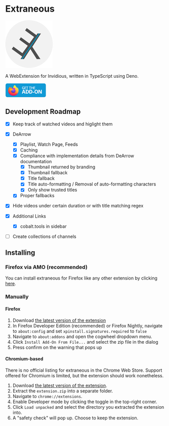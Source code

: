 # Extraneous
<img src="https://raw.githubusercontent.com/sysrqmagician/extraneous/refs/heads/main/assets/logo.png" width="150" />

A WebExtension for Invidious, written in TypeScript using Deno.

[![Get the Add-On for Firefox](https://raw.githubusercontent.com/sysrqmagician/extraneous/refs/heads/main/assets/get-the-addon-small.webp)](https://addons.mozilla.org/en-US/firefox/addon/extraneous/)

## Development Roadmap
- [x] Keep track of watched videos and higlight them
- [x] DeArrow
  - [x] Playlist, Watch Page, Feeds
  - [x] Caching
  - [x] Compliance with implementation details from DeArrow documentation
    - [x] Thumbnail returned by branding
    - [x] Thumbnail fallback
    - [x] Title fallback
    - [x] Title auto-formatting / Removal of auto-formatting characters
    - [x] Only show trusted titles
  - [x] Proper fallbacks
- [x] Hide videos under certain duration or with title matching regex
- [x] Additional Links
  - [x] cobalt.tools in sidebar
- [ ] Create collections of channels


## Installing
### Firefox via AMO (recommended)
You can install extraneous for Firefox like any other extension by clicking [here](https://addons.mozilla.org/en-US/firefox/addon/extraneous/).

### Manually
#### Firefox
1. Download [the latest version of the extension](https://github.com/sysrqmagician/extraneous/releases/latest/download/extension.zip)
2. In Firefox Developer Edition (recommended) or Firefox Nightly, navigate to ``about:config`` and set ``xpinstall.signatures.required`` to ``false``
3. Navigate to ``about:addons`` and open the cogwheel dropdown menu.
4. Click ``Install Add-On From File...`` and select the zip file in the dialog
5. Press confirm on the warning that pops up

#### Chromium-based
There is no official listing for extraneous in the Chrome Web Store. Support offered for Chromium is limited, but the extension should work nonetheless.

1. Download [the latest version of the extension](https://github.com/sysrqmagician/extraneous/releases/latest/download/extension.zip).
2. Extract the ``extension.zip`` into a separate folder.
3. Navigate to ``chrome://extensions``.
4. Enable Developer mode by clicking the toggle in the top-right corner.
5. Click ``Load unpacked`` and select the directory you extracted the extension into.
6. A "safety check" will pop up. Choose to keep the extension.

